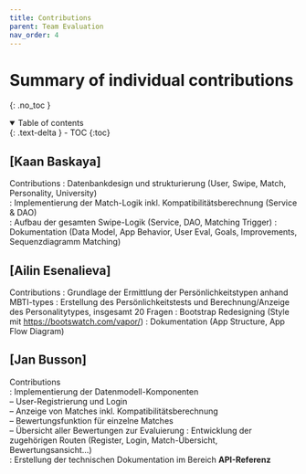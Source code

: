 ```yaml
---
title: Contributions
parent: Team Evaluation
nav_order: 4
---
```


# Summary of individual contributions
{: .no_toc }

<details open markdown="block">
  <summary>
    Table of contents
  </summary>
  {: .text-delta }
- TOC
{:toc}
</details>

## [Kaan Baskaya]

Contributions
: Datenbankdesign und strukturierung (User, Swipe, Match, Personality, University)  
: Implementierung der Match-Logik inkl. Kompatibilitätsberechnung (Service & DAO)  
: Aufbau der gesamten Swipe-Logik (Service, DAO, Matching Trigger)
: Dokumentation (Data Model, App Behavior, User Eval, Goals, Improvements, Sequenzdiagramm Matching)

## [Ailin Esenalieva]

Contributions
: Grundlage der Ermittlung der Persönlichkeitstypen anhand MBTI-types 
: Erstellung des Persönlichkeitstests und Berechnung/Anzeige des Personalitytypes, insgesamt 20 Fragen 
: Bootstrap Redesigning (Style mit https://bootswatch.com/vapor/)
: Dokumentation (App Structure,  App Flow Diagram)

## [Jan Busson]

Contributions  
: Implementierung der Datenmodell-Komponenten  
  – User-Registrierung und Login  
  – Anzeige von Matches inkl. Kompatibilitätsberechnung  
  – Bewertungsfunktion für einzelne Matches  
  – Übersicht aller Bewertungen zur Evaluierung 
: Entwicklung der zugehörigen Routen (Register, Login, Match-Übersicht, Bewertungsansicht...)  
: Erstellung der technischen Dokumentation im Bereich **API-Referenz**

